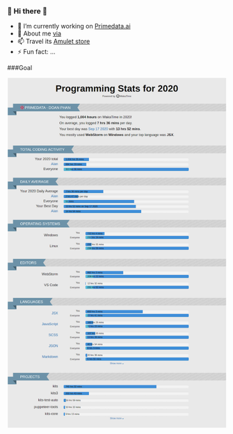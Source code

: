 
<!--
**yanmad27/yanmad27** is a ✨ _special_ ✨ repository because its `README.md` (this file) appears on your GitHub profile.

Here are some ideas to get you started:

- 🔭 I’m currently working on ...
- 🌱 I’m currently learning ...
- 👯 I’m looking to collaborate on ...
- 🤔 I’m looking for help with ...
- 💬 Ask me about ...
- 📫 How to reach me: ...
- 😄 Pronouns: ...
- ⚡ Fun fact: ...
-->

### 👿 Hi there 👿

- 🔭 I’m currently working on [Primedata.ai](https://www.primedata.ai)
- 💬 About me [via](https://www.yanmad27.github.io)
- 📫 Travel its [Amulet store](https://www.amuletstore.net)
- ⚡ Fun fact: ...

###Goal

![WAKATIME 2020_PERSONALIZE](assets/wakatime-2020.png?raw=true "Wakatime 2020")